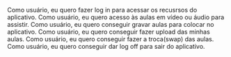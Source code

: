 Como usuário, eu quero fazer log in para acessar os recusrsos do aplicativo.
Como usuário, eu quero acesso às aulas em vídeo ou áudio para assistir.
Como usuário, eu quero conseguir gravar aulas para colocar no aplicativo.
Como usuário, eu quero conseguir fazer upload das minhas aulas.
Como usuário, eu quero conseguir fazer a troca(swap) das aulas.
Como usuário, eu quero conseguir dar log off para sair do aplicativo.
